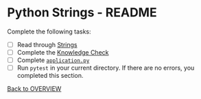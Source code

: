 # Python Strings - README
Complete the following tasks:
- [ ] Read through [Strings](strings.md)
- [ ] Complete the [Knowledge Check](knowledge_check.md)
- [ ] Complete [`application.py`](application.py)
- [ ] Run `pytest` in your current directory.  If there are no errors, you completed this section.

[Back to OVERVIEW](../README.md)